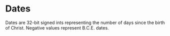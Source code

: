 # Dates
Dates are 32-bit signed ints representing the number of days since the birth of Christ. Negative values represent B.C.E. dates.
